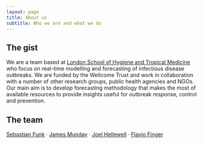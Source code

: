 ```yaml
---
layout: page
title: About us
subtitle: Who we are and what we do
---
```

## The gist 
We are a team based at [London School of Hygiene and Tropical Medicine](https://www.lshtm.ac.uk) who focus on real-time modelling and forecasting of infectious disease outbreaks. We are funded by the Wellcome Trust and work in collaboration with a number of other research groups, public health agencies and NGOs. Our main aim is to develop forecasting methodology that makes the most of available resources to provide insights useful for outbreak response, control and prevention. 

## The team

[Sebastian Funk](https://www.lshtm.ac.uk/aboutus/people/funk.sebastian) · [James Munday](https://www.lshtm.ac.uk/aboutus/people/munday.james) · [Joel Hellewell](https://www.lshtm.ac.uk/aboutus/people/Hellewell.Joel) · [Flavio Finger](https://www.lshtm.ac.uk/aboutus/people/finger.flavio)
